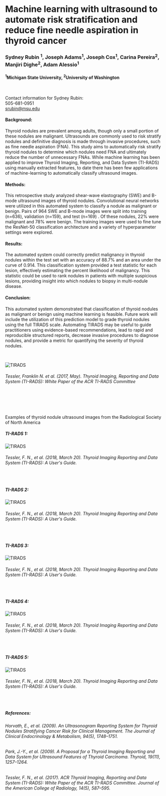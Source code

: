 # Machine learning with ultrasound to automate risk stratification and reduce fine needle aspiration in thyroid cancer

### Sydney Rubin <sup>1</sup>, Joseph Adams<sup>1</sup>, Joseph Cox<sup>1</sup>, Carina Pereira<sup>2</sup>, Manjiri Dighe<sup>2</sup>, Adam Alessio<sup>1</sup> 
#### <sup>1</sup>Michigan State University, <sup>2</sup>University of Washington
<br/>

Contact information for Sydney Rubin:
<br/>505-681-0951
<br/>srubin@msu.edu

#### Background:
Thyroid nodules are prevalent among adults, though only a small portion of these nodules are malignant. Ultrasounds are commonly used to risk stratify nodules and definitive diagnosis is made through invasive procedures, such as fine needle aspiration (FNA). This study aims to automatically risk stratify thyroid nodules to determine which nodules need FNA and ultimately reduce the number of unnecessary FNAs. While machine learning has been applied to improve Thyroid Imaging, Reporting, and Data System (TI-RADS) using manually extracted features, to date there has been few applications of machine-learning to automatically classify ultrasound images. 

#### Methods:
This retrospective study analyzed shear-wave elastography (SWE) and B-mode ultrasound images of thyroid nodules. Convolutional neural networks were utilized in this automated system to classify a nodule as malignant or benign. Pairs of 964 SWE and B-mode images were split into training (n=636), validation (n=159), and test (n=169) . Of these nodules, 22% were malignant and 78% were benign. The training images were used to fine tune the ResNet-50 classification architecture and a variety of hyperparameter settings were explored. 

#### Results: 
The automated system could correctly predict malignancy in thyroid nodules within the test set with an accuracy of 88.7% and an area under the curve of 0.914. This classification system provided a test statistic for each lesion, effectively estimating the percent likelihood of malignancy. This statistic could be used to rank nodules in patients with multiple suspicious lesions, providing insight into which nodules to biopsy in multi-nodule disease. 

#### Conclusion:
This automated system demonstrated that classification of thyroid nodules as malignant or benign using machine learning is feasible. Future work will include the utilization of this prediction model to grade thyroid nodules using the full TIRADS scale. Automating TIRADS may be useful to guide practitioners using evidence-based recommendations, lead to rapid and reproducible structured reports, decrease invasive procedures to diagnose nodules, and provide a metric for quantifying the severity of thyroid nodules.

<br/>

![TIRADS](TIRADS.jpg)
###### Tessler, Franklin N. et al. (2017, May). Thyroid Imaging, Reporting and Data System (TI-RADS): White Paper of the ACR TI-RADS Committee


<br/><br/><br/>

Examples of thyroid nodule ultrasound images from the Radiological Society of North America

##### TI-RADS 1: 

![TIRADS](TR1.gif)
###### Tessler, F. N., et al. (2018, March 20). Thyroid Imaging Reporting and Data System (TI-RADS): A User's Guide.

<br/>

##### TI-RADS 2: 
![TIRADS](TR2.gif)
###### Tessler, F. N., et al. (2018, March 20). Thyroid Imaging Reporting and Data System (TI-RADS): A User's Guide.

<br/>

##### TI-RADS 3: 

![TIRADS](TR3.gif)
###### Tessler, F. N., et al. (2018, March 20). Thyroid Imaging Reporting and Data System (TI-RADS): A User's Guide.

<br/>

##### TI-RADS 4: 

![TIRADS](TR4.gif)
###### Tessler, F. N., et al. (2018, March 20). Thyroid Imaging Reporting and Data System (TI-RADS): A User's Guide.

<br/>

##### TI-RADS 5: 

![TIRADS](TR5.gif)
###### Tessler, F. N., et al. (2018, March 20). Thyroid Imaging Reporting and Data System (TI-RADS): A User's Guide.

<br/>



##### References:
###### Horvath, E., et al. (2009). An Ultrasonogram Reporting System for Thyroid Nodules Stratifying Cancer Risk for Clinical Management. The Journal of Clinical Endocrinology & Metabolism, 94(5), 1748–1751.
###### Park, J.-Y., et al. (2009). A Proposal for a Thyroid Imaging Reporting and Data System for Ultrasound Features of Thyroid Carcinoma. Thyroid, 19(11), 1257–1264.
###### Tessler, F. N., et al. (2017). ACR Thyroid Imaging, Reporting and Data System (TI-RADS): White Paper of the ACR TI-RADS Committee. Journal of the American College of Radiology, 14(5), 587–595.
